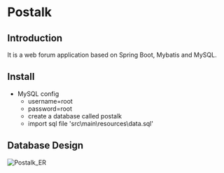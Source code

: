 # Postalk

## Introduction

It is a web forum application based on Spring Boot, Mybatis and MySQL.

## Install

- MySQL config
    - username=root
    - password=root
    - create a database called postalk
    - import sql file 'src\main\resources\data.sql'

## Database Design

![Postalk_ER](https://i.loli.net/2020/06/18/H2GaFtzToL6ROmq.png)